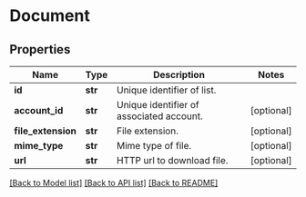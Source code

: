 # Document

## Properties
Name | Type | Description | Notes
------------ | ------------- | ------------- | -------------
**id** | **str** | Unique identifier of list. | 
**account_id** | **str** | Unique identifier of associated account. | [optional] 
**file_extension** | **str** | File extension. | [optional] 
**mime_type** | **str** | Mime type of file. | [optional] 
**url** | **str** | HTTP url to download file. | [optional] 

[[Back to Model list]](../README.md#documentation-for-models) [[Back to API list]](../README.md#documentation-for-api-endpoints) [[Back to README]](../README.md)


